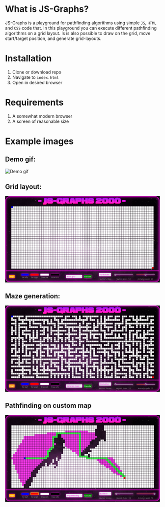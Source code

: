 
# What is JS-Graphs?
JS-Graphs is a playground for pathfinding algorithms using simple `JS`, `HTML` and `CSS` code that. In this playground you can execute different pathfinding algorithms on a grid layout. Is is also possible to draw on the grid, move start/target position, and generate grid-layouts.

# Installation
1. Clone or download repo
2. Navigate to `index.html`
3. Open in desired browser

# Requirements
1. A somewhat modern browser
2. A screen of reasonable size


# Example images
## Demo gif:
![Demo gif](./example_images/js-graphs.gif)

## Grid layout:
![Example 1](./example_images/image_1.png)

## Maze generation:
![Example 2](./example_images/image_2.png)

## Pathfinding on custom map
![Example 3](./example_images/image_3.png)
